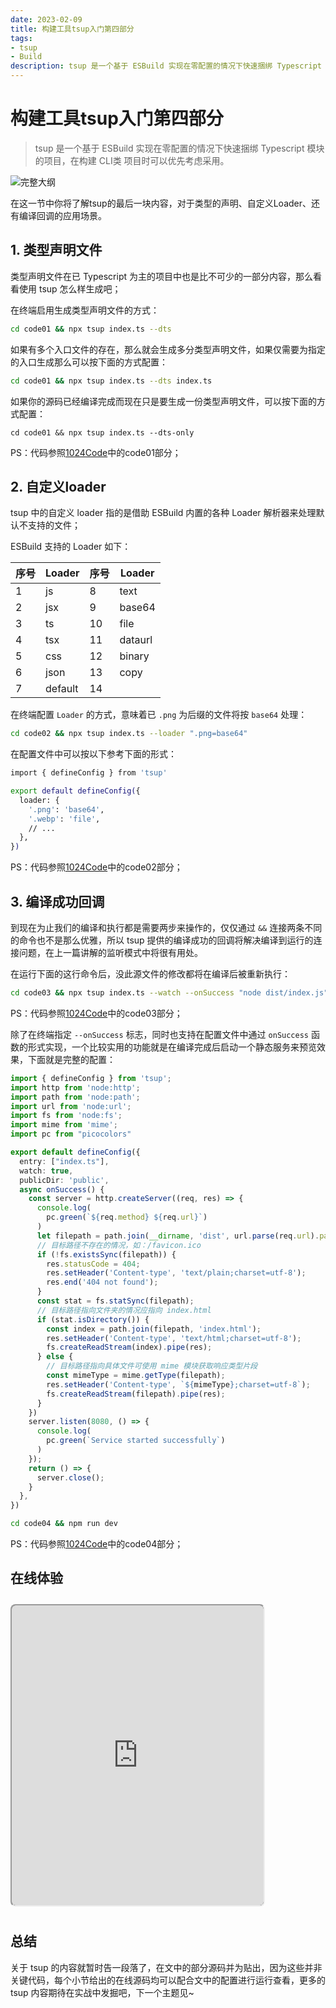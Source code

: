 ```yaml
---
date: 2023-02-09
title: 构建工具tsup入门第四部分
tags:
- tsup
- Build
description: tsup 是一个基于 ESBuild 实现在零配置的情况下快速捆绑 Typescript 模块的项目，在构建 CLI类 项目时可以优先考虑采用。
---
```


# 构建工具tsup入门第四部分

> tsup 是一个基于 ESBuild 实现在零配置的情况下快速捆绑 Typescript 模块的项目，在构建 CLI类 项目时可以优先考虑采用。

![完整大纲](https://temp-files-20221205.oss-cn-hangzhou.aliyuncs.com/picgo/202301181619597.png)

在这一节中你将了解tsup的最后一块内容，对于类型的声明、自定义Loader、还有编译回调的应用场景。

## 1. 类型声明文件

类型声明文件在已 Typescript 为主的项目中也是比不可少的一部分内容，那么看看使用 tsup 怎么样生成吧；

在终端启用生成类型声明文件的方式：
```bash
cd code01 && npx tsup index.ts --dts
```

如果有多个入口文件的存在，那么就会生成多分类型声明文件，如果仅需要为指定的入口生成那么可以按下面的方式配置：
```bash
cd code01 && npx tsup index.ts --dts index.ts
```

如果你的源码已经编译完成而现在只是要生成一份类型声明文件，可以按下面的方式配置：
```
cd code01 && npx tsup index.ts --dts-only
```

PS：代码参照[1024Code](https://1024code.com/codecubes/qdVek07)中的code01部分；

## 2. 自定义loader

tsup 中的自定义 loader 指的是借助 ESBuild 内置的各种 Loader 解析器来处理默认不支持的文件；

ESBuild 支持的 Loader 如下：

| 序号 | Loader | 序号 | Loader |
| ---- | ---- | ---- | ---- |
| 1 | js | 8 | text |
| 2 | jsx | 9 | base64 |
| 3 | ts | 10 | file |
| 4 | tsx | 11 | dataurl |
| 5 | css | 12 | binary |
| 6 | json | 13 | copy |
| 7 | default | 14 |  |

在终端配置 `Loader` 的方式，意味着已 `.png` 为后缀的文件将按 `base64` 处理：

```bash
cd code02 && npx tsup index.ts --loader ".png=base64"
```

在配置文件中可以按以下参考下面的形式：
```bash
import { defineConfig } from 'tsup'

export default defineConfig({
  loader: {
    '.png': 'base64',
    '.webp': 'file',
    // ...
  },
})
```

PS：代码参照[1024Code](https://1024code.com/codecubes/qdVek07)中的code02部分；

## 3. 编译成功回调

到现在为止我们的编译和执行都是需要两步来操作的，仅仅通过 `&&` 连接两条不同的命令也不是那么优雅，所以 tsup 提供的编译成功的回调将解决编译到运行的连接问题，在上一篇讲解的监听模式中将很有用处。 

在运行下面的这行命令后，没此源文件的修改都将在编译后被重新执行：

```bash
cd code03 && npx tsup index.ts --watch --onSuccess "node dist/index.js"
```

PS：代码参照[1024Code](https://1024code.com/codecubes/qdVek07)中的code03部分；

除了在终端指定 `--onSuccess` 标志，同时也支持在配置文件中通过 `onSuccess` 函数的形式实现，一个比较实用的功能就是在编译完成后启动一个静态服务来预览效果，下面就是完整的配置：

```typescript
import { defineConfig } from 'tsup';
import http from 'node:http';
import path from 'node:path';
import url from 'node:url';
import fs from 'node:fs';
import mime from 'mime';
import pc from "picocolors"

export default defineConfig({
  entry: ["index.ts"],
  watch: true,
  publicDir: 'public',
  async onSuccess() {
    const server = http.createServer((req, res) => {
      console.log(
        pc.green(`${req.method} ${req.url}`)
      )
      let filepath = path.join(__dirname, 'dist', url.parse(req.url).pathname);
      // 目标路径不存在的情况，如：/favicon.ico
      if (!fs.existsSync(filepath)) {
        res.statusCode = 404;
        res.setHeader('Content-type', 'text/plain;charset=utf-8');
        res.end('404 not found');
      }
      const stat = fs.statSync(filepath);
      // 目标路径指向文件夹的情况应指向 index.html
      if (stat.isDirectory()) {
        const index = path.join(filepath, 'index.html');
        res.setHeader('Content-type', 'text/html;charset=utf-8');
        fs.createReadStream(index).pipe(res);
      } else {
        // 目标路径指向具体文件可使用 mime 模块获取响应类型片段
        const mimeType = mime.getType(filepath);
        res.setHeader('Content-type', `${mimeType};charset=utf-8`);
        fs.createReadStream(filepath).pipe(res);
      }
    })
    server.listen(8080, () => {
      console.log(
        pc.green(`Service started successfully`)
      )
    });
    return () => {
      server.close();
    }
  },
})
```

```bash
cd code04 && npm run dev
```

PS：代码参照[1024Code](https://1024code.com/codecubes/qdVek07)中的code04部分；

## 在线体验

<iframe style="margin: 10px auto;width: 80%; background-color: #151617; border-radius: 8px; height: 480px;" src="https://1024code.com/embed-ide/@小鑫同学/qdVek07"></iframe>

## 总结

关于 tsup 的内容就暂时告一段落了，在文中的部分源码并为贴出，因为这些并非关键代码，每个小节给出的在线源码均可以配合文中的配置进行运行查看，更多的 tsup 内容期待在实战中发掘吧，下一个主题见~

<Comment />
